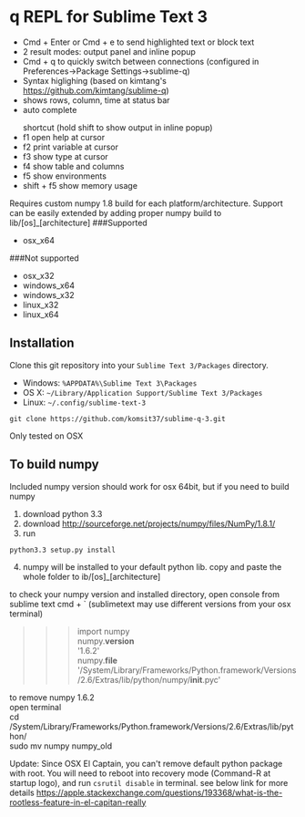 # q REPL for Sublime Text 3

* Cmd + Enter or Cmd + e to send highlighted text or block text  
* 2 result modes: output panel and inline popup
* Cmd + q to quickly switch between connections (configured in Preferences->Package Settings->sublime-q)  
* Syntax higlighing (based on kimtang's https://github.com/kimtang/sublime-q)  
* shows rows, column, time at status bar  
* auto complete

<ul>shortcut (hold shift to show output in inline popup)
<li>f1 open help at cursor</li>
<li>f2 print variable at cursor</li>
<li>f3 show type at cursor</li>
<li>f4 show table and columns</li>
<li>f5 show environments</li>
<li>shift + f5 show memory usage</li>
</ul>


Requires custom numpy 1.8 build for each platform/architecture. Support can be easily extended by adding proper numpy build to lib/[os]_[architecture]
###Supported
* osx_x64

###Not supported
* osx_x32
* windows_x64
* windows_x32
* linux_x32
* linux_x64

## Installation

Clone this git repository into your `Sublime Text 3/Packages` directory. 

* Windows: `%APPDATA%\Sublime Text 3\Packages`
* OS X: `~/Library/Application Support/Sublime Text 3/Packages`
* Linux: `~/.config/sublime-text-3`

```
git clone https://github.com/komsit37/sublime-q-3.git
```
Only tested on OSX

## To build numpy
Included numpy version should work for osx 64bit, but if you need to build numpy

1. download python 3.3
2. download http://sourceforge.net/projects/numpy/files/NumPy/1.8.1/
3. run
```
python3.3 setup.py install
```
4. numpy will be installed to your default python lib. copy and paste the whole folder to ib/[os]_[architecture]


to check your numpy version and installed directory, open console from sublime text cmd + ` (sublimetext may use different versions from your osx terminal)
>>> import numpy<br>
>>> numpy.__version__<br>
'1.6.2'<br>
>>> numpy.__file__<br>
'/System/Library/Frameworks/Python.framework/Versions/2.6/Extras/lib/python/numpy/__init__.pyc'<br>

to remove numpy 1.6.2<br>
open terminal<br>
cd /System/Library/Frameworks/Python.framework/Versions/2.6/Extras/lib/python/<br>
sudo mv numpy numpy_old<br>

Update: Since OSX El Captain, you can't remove default python package with root. You will need to reboot into recovery mode (Command-R at startup logo), and run `csrutil disable` in terminal. see below link for more details 
https://apple.stackexchange.com/questions/193368/what-is-the-rootless-feature-in-el-capitan-really
